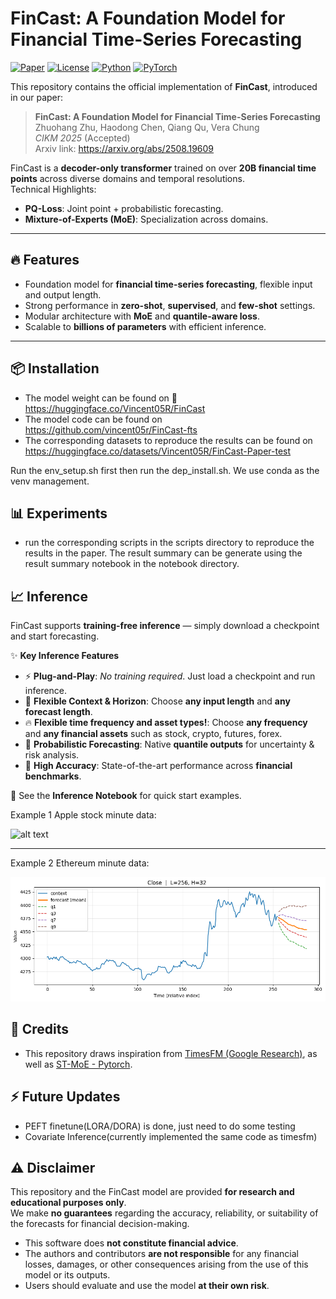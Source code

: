 # FinCast: A Foundation Model for Financial Time-Series Forecasting

[![Paper](https://img.shields.io/badge/Paper-CIKM%202025-blue)](paper.pdf)
[![License](https://img.shields.io/badge/License-Apache%202.0-green)](LICENSE)
[![Python](https://img.shields.io/badge/python-3.11%2B-blue)]()
[![PyTorch](https://img.shields.io/badge/PyTorch-2.5%2B-orange)]()

This repository contains the official implementation of **FinCast**, introduced in our paper:

> **FinCast: A Foundation Model for Financial Time-Series Forecasting**  
> Zhuohang Zhu, Haodong Chen, Qiang Qu, Vera Chung  
> *CIKM 2025* (Accepted)  
> Arxiv link: https://arxiv.org/abs/2508.19609

FinCast is a **decoder-only transformer** trained on over **20B financial time points** across diverse domains and temporal resolutions.  
Technical Highlights:
- **PQ-Loss**: Joint point + probabilistic forecasting.
- **Mixture-of-Experts (MoE)**: Specialization across domains.

---

## 🔥 Features
- Foundation model for **financial time-series forecasting**, flexible input and output length.
- Strong performance in **zero-shot**, **supervised**, and **few-shot** settings.
- Modular architecture with **MoE** and **quantile-aware loss**.
- Scalable to **billions of parameters** with efficient inference.

---

## 📦 Installation

- The model weight can be found on 🤗 https://huggingface.co/Vincent05R/FinCast
- The model code can be found on https://github.com/vincent05r/FinCast-fts
- The corresponding datasets to reproduce the results can be found on https://huggingface.co/datasets/Vincent05R/FinCast-Paper-test

Run the env_setup.sh first then run the dep_install.sh. We use conda as the venv management.

## 📊 Experiments

- run the corresponding scripts in the scripts directory to reproduce the results in the paper. The result summary can be generate using the result summary notebook in the notebook directory.


## 📈 Inference

FinCast supports **training-free inference** — simply download a checkpoint and start forecasting.

✨ **Key Inference Features**  
- ⚡ **Plug-and-Play**: *No training required*. Just load a checkpoint and run inference.  
- 📏 **Flexible Context & Horizon**: Choose **any input length** and **any forecast length**.  
- 🔥 **Flexible time frequency and asset types!**: Choose **any frequency** and **any financial assets** such as stock, crypto, futures, forex.  
- 🎲 **Probabilistic Forecasting**: Native **quantile outputs** for uncertainty & risk analysis.  
- 🎯 **High Accuracy**: State-of-the-art performance across **financial benchmarks**.  

📘 See the **Inference Notebook** for quick start examples.

Example 1 Apple stock minute data:

![alt text](pics/example1_APPL.png.png)

---


Example 2 Ethereum minute data:

![alt text](pics/example2_ETHUSD.png)


## 🙌 Credits

- This repository draws inspiration from [TimesFM (Google Research)](https://github.com/google-research/timesfm), as well as [ST-MoE - Pytorch](https://github.com/lucidrains/st-moe-pytorch).  


## ⚡ Future Updates

- PEFT finetune(LORA/DORA) is done, just need to do some testing
- Covariate Inference(currently implemented the same code as timesfm)



## ⚠️ Disclaimer

This repository and the FinCast model are provided **for research and educational purposes only**.  
We make **no guarantees** regarding the accuracy, reliability, or suitability of the forecasts for financial decision-making.  

- This software does **not constitute financial advice**.  
- The authors and contributors **are not responsible** for any financial losses, damages, or other consequences arising from the use of this model or its outputs.  
- Users should evaluate and use the model **at their own risk**.  
